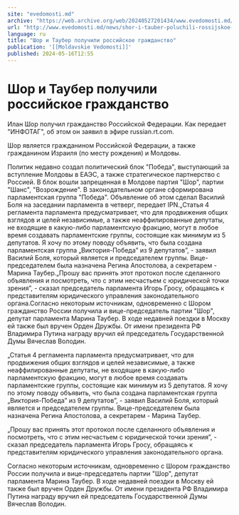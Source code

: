 ```yaml
---
site: "evedomosti.md"
archive: "https://web.archive.org/web/20240527201434/www.evedomosti.md/news/shor-i-tauber-poluchili-rossijskoe-grazhdanstvo"
url: "http://www.evedomosti.md/news/shor-i-tauber-poluchili-rossijskoe-grazhdanstvo"
language: ru
title: "Шор и Таубер получили российское гражданство"
publication: '[[Moldavskie Vedomosti]]'
published: 2024-05-16T12:55
---
```


# Шор и Таубер получили российское гражданство

Илан Шор получил гражданство Российской Федерации. Как передает "ИНФОТАГ", об этом он заявил в эфире russian.rt.com.

Шор является гражданином Российской Федерации, а также гражданином Израиля (по месту рождения) и Молдовы.

Политик недавно создал политический блок "Победа", выступающий за вступление Молдовы в ЕАЭС, а также стратегическое партнерство с Россией. В блок вошли запрещенная в Молдове партия "Шор", партии "Шанс", "Возрождение". В законодательном органе сформирована парламентская группа "Победа". Объявление об этом сделал Василий Боля на заседании парламента в четверг, передает IPN.„Статья 4 регламента парламента предусматривает, что для продвижения общих взглядов и целей независимые, а также неаффилированные депутаты, не входящие в какую-либо парламентскую фракцию, могут в любое время создавать парламентские группы, состоящие как минимум из 5 депутатов. Я хочу по этому поводу объявить, что была создана парламентская группа „Виктория-Победа” из 9 депутатов”, - заявил Василий Боля, который является и председателем группы. Вице-председателем была назначена Регина Апостолова, а секретарем - Марина Таубер.„Прошу вас принять этот протокол после сделанного объявления и посмотреть, что с этим несчастьем с юридической точки зрения”, - сказал председатель парламента Игорь Гросу, обращаясь к представителям юридического управления законодательного органа.Согласно некоторым источникам, одновременно с Шором гражданство России получила и вице-председатель партии "Шор", депутат парламента Марина Таубер. В ходе недавней поездки в Москву ей также был вручен Орден Дружбы. От имени президента РФ Владимира Путина награду вручил ей председатель Государственной Думы Вячеслав Володин.

„Статья 4 регламента парламента предусматривает, что для продвижения общих взглядов и целей независимые, а также неаффилированные депутаты, не входящие в какую-либо парламентскую фракцию, могут в любое время создавать парламентские группы, состоящие как минимум из 5 депутатов. Я хочу по этому поводу объявить, что была создана парламентская группа „Виктория-Победа” из 9 депутатов”, - заявил Василий Боля, который является и председателем группы. Вице-председателем была назначена Регина Апостолова, а секретарем - Марина Таубер.

„Прошу вас принять этот протокол после сделанного объявления и посмотреть, что с этим несчастьем с юридической точки зрения”, - сказал председатель парламента Игорь Гросу, обращаясь к представителям юридического управления законодательного органа.

Согласно некоторым источникам, одновременно с Шором гражданство России получила и вице-председатель партии "Шор", депутат парламента Марина Таубер. В ходе недавней поездки в Москву ей также был вручен Орден Дружбы. От имени президента РФ Владимира Путина награду вручил ей председатель Государственной Думы Вячеслав Володин.